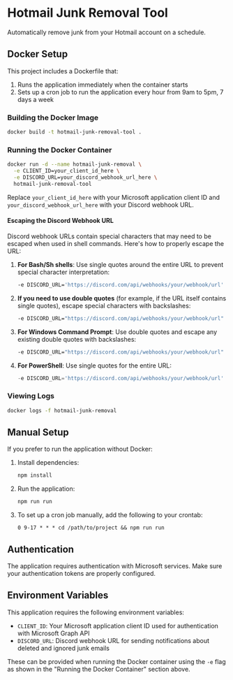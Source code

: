 # Hotmail Junk Removal Tool

Automatically remove junk from your Hotmail account on a schedule.

## Docker Setup

This project includes a Dockerfile that:
1. Runs the application immediately when the container starts
2. Sets up a cron job to run the application every hour from 9am to 5pm, 7 days a week

### Building the Docker Image

```bash
docker build -t hotmail-junk-removal-tool .
```

### Running the Docker Container

```bash
docker run -d --name hotmail-junk-removal \
  -e CLIENT_ID=your_client_id_here \
  -e DISCORD_URL=your_discord_webhook_url_here \
  hotmail-junk-removal-tool
```

Replace `your_client_id_here` with your Microsoft application client ID and `your_discord_webhook_url_here` with your Discord webhook URL.

#### Escaping the Discord Webhook URL

Discord webhook URLs contain special characters that may need to be escaped when used in shell commands. Here's how to properly escape the URL:

1. **For Bash/Sh shells**: Use single quotes around the entire URL to prevent special character interpretation:
   ```bash
   -e DISCORD_URL='https://discord.com/api/webhooks/your/webhook/url'
   ```

2. **If you need to use double quotes** (for example, if the URL itself contains single quotes), escape special characters with backslashes:
   ```bash
   -e DISCORD_URL="https://discord.com/api/webhooks/your/webhook/url"
   ```

3. **For Windows Command Prompt**: Use double quotes and escape any existing double quotes with backslashes:
   ```cmd
   -e DISCORD_URL="https://discord.com/api/webhooks/your/webhook/url"
   ```

4. **For PowerShell**: Use single quotes for the entire URL:
   ```powershell
   -e DISCORD_URL='https://discord.com/api/webhooks/your/webhook/url'
   ```

### Viewing Logs

```bash
docker logs -f hotmail-junk-removal
```

## Manual Setup

If you prefer to run the application without Docker:

1. Install dependencies:
   ```bash
   npm install
   ```

2. Run the application:
   ```bash
   npm run run
   ```

3. To set up a cron job manually, add the following to your crontab:
   ```
   0 9-17 * * * cd /path/to/project && npm run run
   ```

## Authentication

The application requires authentication with Microsoft services. Make sure your authentication tokens are properly configured.

## Environment Variables

This application requires the following environment variables:

- `CLIENT_ID`: Your Microsoft application client ID used for authentication with Microsoft Graph API
- `DISCORD_URL`: Discord webhook URL for sending notifications about deleted and ignored junk emails

These can be provided when running the Docker container using the `-e` flag as shown in the "Running the Docker Container" section above.
